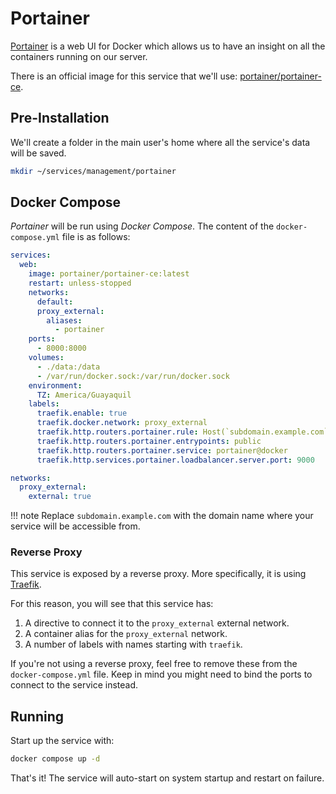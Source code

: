 # Portainer

[Portainer](https://www.portainer.io/) is a web UI for Docker which allows us to have an insight on all the containers running on our server.

There is an official image for this service that we'll use: [portainer/portainer-ce](https://hub.docker.com/r/portainer/portainer-ce).

## Pre-Installation

We'll create a folder in the main user's home where all the service's data will be saved.

```bash
mkdir ~/services/management/portainer
```

## Docker Compose

*Portainer* will be run using *Docker Compose*. The content of the `docker-compose.yml` file is as follows:

```yaml
services:
  web:
    image: portainer/portainer-ce:latest
    restart: unless-stopped
    networks:
      default:
      proxy_external:
        aliases:
          - portainer
    ports:
      - 8000:8000
    volumes:
      - ./data:/data
      - /var/run/docker.sock:/var/run/docker.sock
    environment:
      TZ: America/Guayaquil
    labels:
      traefik.enable: true
      traefik.docker.network: proxy_external
      traefik.http.routers.portainer.rule: Host(`subdomain.example.com`)
      traefik.http.routers.portainer.entrypoints: public
      traefik.http.routers.portainer.service: portainer@docker
      traefik.http.services.portainer.loadbalancer.server.port: 9000

networks:
  proxy_external:
    external: true
```

!!! note
    Replace `subdomain.example.com` with the domain name where your service will be accessible from.

### Reverse Proxy

This service is exposed by a reverse proxy. More specifically, it is using [Traefik](../networking/traefik.md).

For this reason, you will see that this service has:

1. A directive to connect it to the `proxy_external` external network.
2. A container alias for the `proxy_external` network.
3. A number of labels with names starting with `traefik`.

If you're not using a reverse proxy, feel free to remove these from the `docker-compose.yml` file.
Keep in mind you might need to bind the ports to connect to the service instead.

## Running

Start up the service with:

```bash
docker compose up -d
```

That's it! The service will auto-start on system startup and restart on failure.
